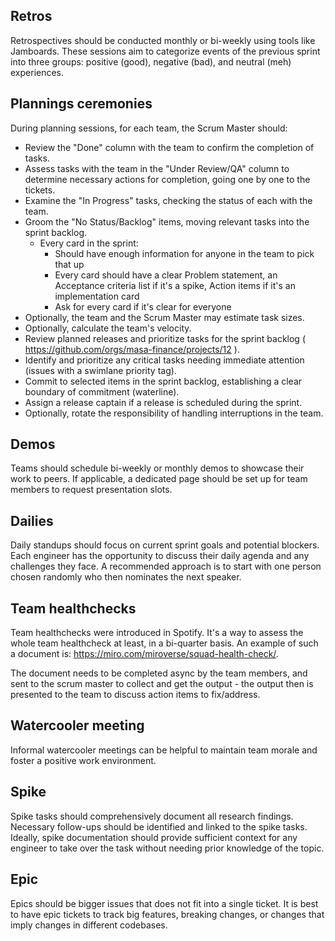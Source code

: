 ## Retros

Retrospectives should be conducted monthly or bi-weekly using tools like Jamboards. These sessions aim to categorize events of the previous sprint into three groups: positive (good), negative (bad), and neutral (meh) experiences.

## Plannings ceremonies

During planning sessions, for each team, the Scrum Master should:

- Review the "Done" column with the team to confirm the completion of tasks.
- Assess tasks with the team in the "Under Review/QA" column to determine necessary actions for completion, going one by one to the tickets.
- Examine the "In Progress" tasks, checking the status of each with the team.
- Groom the "No Status/Backlog" items, moving relevant tasks into the sprint backlog.
  - Every card in the sprint:
    - Should have enough information for anyone in the team to pick that up
    - Every card should have a clear Problem statement,  an Acceptance criteria list if it's a spike, Action items if it's an implementation card
    - Ask for every card if it's clear for everyone
- Optionally, the team and the Scrum Master may estimate task sizes.
- Optionally, calculate the team's velocity.
- Review planned releases and prioritize tasks for the sprint backlog ( https://github.com/orgs/masa-finance/projects/12 ).
- Identify and prioritize any critical tasks needing immediate attention (issues with a swimlane priority tag).
- Commit to selected items in the sprint backlog, establishing a clear boundary of commitment (waterline).
- Assign a release captain if a release is scheduled during the sprint.
- Optionally, rotate the responsibility of handling interruptions in the team.

## Demos

Teams should schedule bi-weekly or monthly demos to showcase their work to peers. If applicable, a dedicated page should be set up for team members to request presentation slots.

## Dailies

Daily standups should focus on current sprint goals and potential blockers. 
Each engineer has the opportunity to discuss their daily agenda and any challenges they face. 
A recommended approach is to start with one person chosen randomly who then nominates the next speaker.

## Team healthchecks

Team healthchecks were introduced in Spotify. It's a way to assess the whole team healthcheck at least, in a bi-quarter basis. An example of such a document is: https://miro.com/miroverse/squad-health-check/.

The document needs to be completed async by the team members, and sent to the scrum master to collect and get the output - the output then is presented to the team to discuss action items to fix/address.

## Watercooler meeting

Informal watercooler meetings can be helpful to maintain team morale and foster a positive work environment.

## Spike

Spike tasks should comprehensively document all research findings. Necessary follow-ups should be identified and linked to the spike tasks. Ideally, spike documentation should provide sufficient context for any engineer to take over the task without needing prior knowledge of the topic.

## Epic

Epics should be bigger issues that does not fit into a single ticket. It is best to have epic tickets to track big features, breaking changes, or changes that imply changes in different codebases.
